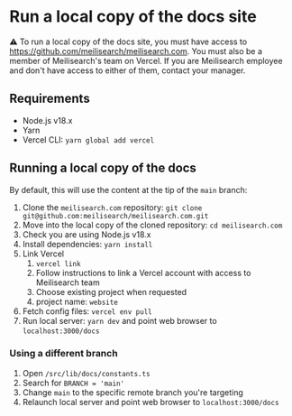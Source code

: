 # Run a local copy of the docs site

⚠️ To run a local copy of the docs site, you must have access to https://github.com/meilisearch/meilisearch.com. You must also be a member of Meilisearch's team on Vercel. If you are Meilisearch employee and don't have access to either of them, contact your manager.

## Requirements

- Node.js v18.x
- Yarn
- Vercel CLI: `yarn global add vercel`

## Running a local copy of the docs

By default, this will use the content at the tip of the `main` branch:

1. Clone the `meilisearch.com` repository: `git clone git@github.com:meilisearch/meilisearch.com.git`
2. Move into the local copy of the cloned repository: `cd meilisearch.com`
3. Check you are using Node.js v18.x
4. Install dependencies: `yarn install`
5. Link Vercel
   1. `vercel link`
   2. Follow instructions to link a Vercel account with access to Meilisearch team
   3. Choose existing project when requested
   4. project name: `website`
6. Fetch config files: `vercel env pull`
7. Run local server: `yarn dev` and point web browser to `localhost:3000/docs`

### Using a different branch

1. Open `/src/lib/docs/constants.ts`
2. Search for `BRANCH = 'main'`
3. Change `main` to the specific remote branch you're targeting
4. Relaunch local server and point web browser to `localhost:3000/docs`
